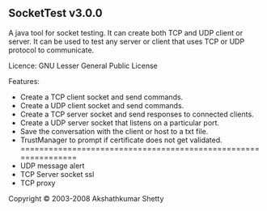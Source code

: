 SocketTest v3.0.0
------------------

A java tool for socket testing. It can create both TCP and UDP client or server. It can be used to test any server or client that uses TCP or UDP protocol to communicate. 

Licence: GNU Lesser General Public License

Features:
 * Create a TCP client socket and send commands.
 * Create a UDP client socket and send commands.
 * Create a TCP server socket and send responses to connected clients.
 * Create a UDP server socket that listens on a particular port.
 * Save the conversation with the client or host to a txt file.
 * TrustManager to prompt if certificate does not get validated.
 ===============================================================
 * UDP message alert
 * TCP Server socket ssl
 * TCP proxy

Copyright © 2003-2008 Akshathkumar Shetty
